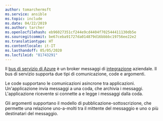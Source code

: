```yaml
---
author: tomarchermsft
ms.service: ansible
ms.topic: include
ms.date: 04/22/2019
ms.author: tarcher
ms.openlocfilehash: eb96027351cf244e9cd4404f702544411130db5e
ms.sourcegitcommit: be67ceba91727da014879d16bbbbc19756ee22e2
ms.translationtype: HT
ms.contentlocale: it-IT
ms.lasthandoff: 05/05/2020
ms.locfileid: "81743291"
---
```

Il [bus di servizio di Azure](/azure/service-bus-messaging/service-bus-messaging-overview) è un broker messaggi di [integrazione](https://azure.microsoft.com/product-categories/integration/) aziendale. Il bus di servizio supporta due tipi di comunicazione, code e argomenti. 

Le code supportano le comunicazioni asincrone tra applicazioni. Un'applicazione invia messaggi a una coda, che archivia i messaggi. L'applicazione ricevente si connette a e legge i messaggi dalla coda.

Gli argomenti supportano il modello di pubblicazione-sottoscrizione, che permette una relazione uno-a-molti tra il mittente del messaggio e uno o più destinatari del messaggio.